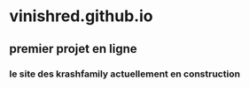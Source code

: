 # vinishred.github.io

## premier projet en ligne

### le site des krashfamily actuellement en construction

